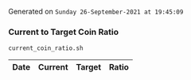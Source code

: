 Generated on `Sunday 26-September-2021 at 19:45:09`

### Current to Target Coin Ratio
`current_coin_ratio.sh`

Date|Current|Target|Ratio
---|---|---|---
